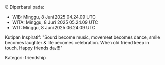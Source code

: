⏰ Diperbarui pada:
- WIB: Minggu, 8 Juni 2025 04.24.09 UTC
- WITA: Minggu, 8 Juni 2025 05.24.09 UTC
- WIT: Minggu, 8 Juni 2025 06.24.09 UTC

Kutipan Inspiratif:
"Sound become music, movement becomes dance, smile becomes laughter & life becomes celebration. When old friend keep in touch. Happy friends day!!!"


Kategori: friendship

